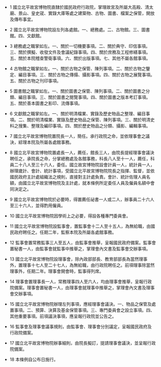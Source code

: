 * 1 國立北平故宮博物院直隸於國民政府行政院，掌理故宮及所屬大高殿、清太廟、景山、皇史宬、實錄大庫等處之建築物、古物、圖書、檔案之保管，開放及傳布事宜。

* 2 國立北平故宮博物院設左列各處館。一、總務處。二、古物館。三、圖書館。四、文獻館。

* 3 總務處之職掌如左。一、關於一切機要事項。二、關於典守、印信事項。三、關於撰擬、收發文件及會議紀錄事項。四、關於庶務及工程修繕事項。五、關於本院稽查警衛事項。六、關於出版事項。七、其他不屬各館事項。

* 4 古物館之職掌如左。一、關於古物之保管、陳列事項。二、關於古物之鑒定、編目事項。三、關於古物之傳搨、攝影事項。四、關於古物之展覽事項。五、關於古物之刊印事項。

* 5 圖書館之職掌如左。一、關於圖書之保管、陳列事項。二、關於圖書之分類、編目事項。三、關於圖書之閱覽事項。四、關於圖書之版本考訂事項。五、關於善本圖書之影印、流傳事項。

* 6 文獻館之職掌如左。一、關於明清檔業、實錄及歷史物品之整理、編目事項。二、關於明清檔業、實錄及歷史物品之保管、陳列事項。三、關於明清史料之搜集、整理及編印事項。四、關於歷史物品之分類、攝影、編輯事項。

* 7 國立北平故宮博物院置院長一人，簡任。承行政院之命，並依理事會之議決，綜理本院及所屬各處館事務。

* 8 國立北平故宮博物院置處長一人，薦任，館長三人，由院長提經理事會議決聘任之，承院長之命，分掌總務處及各館事務，科長八人至十一人，薦任，科員二十八人至三十六人，委任。國立故宮博物院設會計員一人，統計員一人，辦理歲計、會計、統計事項，受國立北平故宮博物院院長之指揮、監督，並依國民政府主計處組織法之規則，直接對主計處負責。會計、統計佐理人員名額，由國立北平故宮博物院及主計處，就本條例所定委任人員及僱員名額中會同決定之。

* 9 國立北平故宮博物院於必要時，得置薦任祕書一人或二人，辦事員二十六人至三十六人，並得酌用僱員。

* 10 國立北平故宮博物院因學術上之必要，得設各種專門委員會。

* 11 國立北平故宮博物院設監事會，置監事會十二人至十五人，為無給職，由國民政府聘任之。任期二年，監察本院及所屬各處館事務。

* 12 監事會置常務監事三人至五人，由監事會推舉，呈報國民政府備案。監事會置秘書一人，由監事會就監事中推舉之，掌理會內文書及監事會交辦事項。

* 13 國立北平故宮博物院設理事會，除內政部部長、教育部部長為當然理事外，置理事十七人至二十七人，為無給職，由行政院聘任之。前項理事除當然理事外，任期二年。理事會開會時，監事得列席。

* 14 理事會置理事長一人，常務理事四人至六人，均由理事會推舉，呈報行政院備案。理事會置秘書一人，由理事會就理事中推舉之，掌理會內文書及理事會交辦事項。

* 15 國立北平故宮博物院辦理左列事項，應經理事會議決。一、物品之保管及處置事項。二、預算、決算及基金保管事項。三、專門委員會之設立事項。四、其他重要事項。前項議決事項，應呈報行政院並公告之。

* 16 監事會及理事會議事規則，由監事會、理事會分別議定，呈報國民政府及行政院備案。

* 17 國立北平故宮博物院辦事細則，由院長擬訂，提請理事會議決，並呈報行政院備案。

* 18 本條例自公布日施行。

